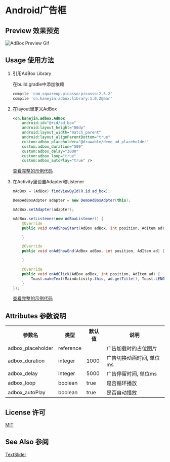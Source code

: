 # Android广告框

## Preview 效果预览

![AdBox Preview Gif](https://cloud.githubusercontent.com/assets/7828293/17585743/f9aca824-5fef-11e6-97e2-16f38a21632b.gif)


## Usage 使用方法
1. 引用AdBox Library

    在build.gradle中添加依赖
    ```gradle
    compile 'com.squareup.picasso:picasso:2.5.2'
    compile 'cn.kanejin.adbox:library:1.0.2@aar'
    ```

2. 在layout里定义AdBox
    ```xml
    <cn.kanejin.adbox.AdBox
        android:id="@+id/ad_box"
        android:layout_height="80dp"
        android:layout_width="match_parent"
        android:layout_alignParentBottom="true"
        custom:adbox_placeholder="@drawable/demo_ad_placeholder"
        custom:adbox_duration="500"
        custom:adbox_delay="3000"
        custom:adbox_loop="true"
        custom:adbox_autoPlay="true" />

    ```
    [查看完整的示例代码](https://github.com/KaneJinCN/android-AdBox/blob/master/demo/src/main/res/layout/activity_main.xml)

3. 在Activity里设置Adapter和Listener
    ```java
    mAdBox = (AdBox) findViewById(R.id.ad_box);

    DemoAdBoxAdpter adapter = new DemoAdBoxAdpter(this);

    mAdBox.setAdapter(adapter);

    mAdBox.setListener(new AdBoxListener() {
        @Override
        public void onAdShowStart(AdBox adBox, int position, AdItem ad) {

        }

        @Override
        public void onAdShowEnd(AdBox adBox, int position, AdItem ad) {

        }

        @Override
        public void onAdClick(AdBox adBox, int position, AdItem ad) {
            Toast.makeText(MainActivity.this, ad.getTitle(), Toast.LENGTH_SHORT).show();
        }
    });

    ```

    [查看完整的示例代码](https://github.com/KaneJinCN/android-AdBox/blob/master/demo/src/main/java/cn/kanejin/adbox/demo/MainActivity.java)

## Attributes 参数说明

<table style="width:100%;">
<tr>
<th>参数名</th><th>类型</th><th>默认值</th><th>说明</th>
</tr>

<tr>
<td>adbox_placeholder</td>
<td>reference</td>
<td>&nbsp;</td>
<td>广告加载时的占位图片</td>
</tr>

<tr>
<td>adbox_duration</td>
<td>integer</td>
<td>1000</td>
<td>广告切换动画时间, 单位ms</td>
</tr>

<tr>
<td>adbox_delay</td>
<td>integer</td>
<td>5000</td>
<td>广告停留时间, 单位ms</td>
</tr>

<tr>
<td>adbox_loop</td>
<td>boolean</td>
<td>true</td>
<td>是否循环播放</td>
</tr>

<tr>
<td>adbox_autoPlay</td>
<td>boolean</td>
<td>true</td>
<td>是否自动播放</td>
</tr>

</table>

## License 许可
[MIT](https://github.com/KaneJinCN/android-AdBox/blob/master/LICENSE)

## See Also 参阅
[TextSlider](https://github.com/KaneJinCN/android-TextSlider)